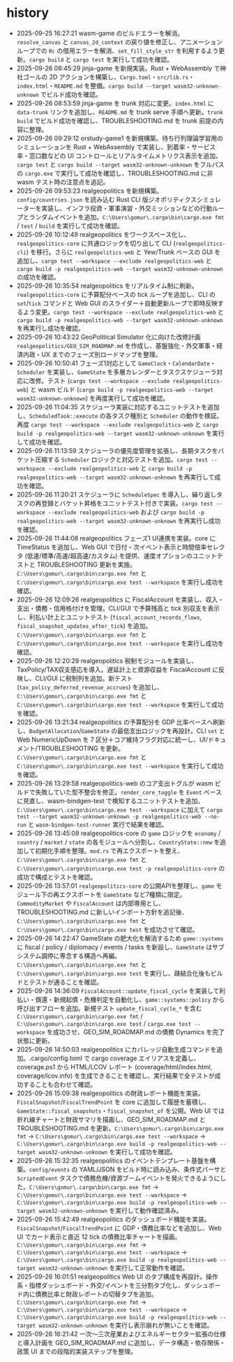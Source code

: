 # history

- 2025-09-25 16:27:21 wasm-game のビルドエラーを解消。`resolve_canvas` と `canvas_2d_context` の戻り値を修正し、アニメーションループでの `Rc` の借用エラーを解消、`set_fill_style_str` を利用するよう更新。`cargo build` と `cargo test` を実行して成功を確認。
- 2025-09-26 08:45:29 jinja-game を新規実装。Rust + WebAssembly で神社ゴールの 2D アクションを構築し、`Cargo.toml`・`src/lib.rs`・`index.html`・`README.md` を整備。`cargo build --target wasm32-unknown-unknown` でビルド成功を確認。
- 2025-09-26 08:53:59 jinja-game を trunk 対応に変更。`index.html` に `data-trunk` リンクを追加し、`README.md` を trunk serve 手順へ更新。`trunk build` でビルド成功を確認し、TROUBLESHOOTING.md を trunk 前提の内容に整理。
- 2025-09-26 09:29:12 orstudy-game1 を新規構築。待ち行列理論学習用のシミュレーションを Rust + WebAssembly で実装し、到着率・サービス率・窓口数などの UI コントロールとリアルタイムメトリクス表示を追加。`cargo test` と `cargo build --target wasm32-unknown-unknown` をフルパスの `cargo.exe` で実行して成功を確認し、TROUBLESHOOTING.md に非 wasm テスト時の注意点を追記。
- 2025-09-26 09:53:23 realgeopolitics を新規構築。`config/countries.json` を読み込む Rust CLI 版ジオポリティクスシミュレーターを実装し、インフラ投資・軍事演習・外交ミッションなどの行動ループとランダムイベントを追加。`C:\Users\gomur\.cargo\bin\cargo.exe fmt` / `test` / `build` を実行して成功を確認。
- 2025-09-26 10:12:49 realgeopolitics をワークスペース化し、`realgeopolitics-core` に共通ロジックを切り出して CLI (`realgeopolitics-cli`) を移行。さらに `realgeopolitics-web` と Yew/Trunk ベースの GUI を追加し、`cargo test --workspace --exclude realgeopolitics-web` と `cargo build -p realgeopolitics-web --target wasm32-unknown-unknown` の成功を確認。
- 2025-09-26 10:35:54 realgeopolitics をリアルタイム制に刷新。`realgeopolitics-core` に予算配分ベースの tick ループを追加し、CLI の `set`/`tick` コマンドと Web GUI のスライダー＋自動更新ループで即時反映するよう変更。`cargo test --workspace --exclude realgeopolitics-web` と `cargo build -p realgeopolitics-web --target wasm32-unknown-unknown` を再実行し成功を確認。
- 2025-09-26 10:43:22 GeoPolitical Simulator 化に向けた改修計画 `realgeopolitics/GEO_SIM_ROADMAP.md` を作成し、基盤強化・外交軍事・経済内政・UX までのフェーズ別ロードマップを整理。
- 2025-09-26 10:50:41 フェーズ1対応として `GameClock`・`CalendarDate`・`Scheduler` を実装し、`GameState` を多層カレンダーとタスクスケジューラ対応に改修。テスト (`cargo test --workspace --exclude realgeopolitics-web`) と wasm ビルド (`cargo build -p realgeopolitics-web --target wasm32-unknown-unknown`) を再度実行して成功を確認。
- 2025-09-26 11:04:35 スケジューラ実装に対応するユニットテストを追加し、`ScheduledTask::execute` の各タスク種別と `Scheduler` の動作を検証。再度 `cargo test --workspace --exclude realgeopolitics-web` と `cargo build -p realgeopolitics-web --target wasm32-unknown-unknown` を実行して成功を確認。
- 2025-09-26 11:13:59 スケジューラの優先度管理を拡張し、長期タスクをバケット圧縮する `Scheduler` ロジックと対応テストを追加。`cargo test --workspace --exclude realgeopolitics-web` と `cargo build -p realgeopolitics-web --target wasm32-unknown-unknown` を再実行して成功を確認。
- 2025-09-26 11:20:21 スケジューラに `ScheduleSpec` を導入し、繰り返しタスクの再登録とバケット昇格をユニットテスト付きで実装。`cargo test --workspace --exclude realgeopolitics-web` および `cargo build -p realgeopolitics-web --target wasm32-unknown-unknown` を再実行し成功を確認。
- 2025-09-26 11:44:08 realgeopolitics フェーズ1 UI連携を実装。core に TimeStatus を追加し、Web GUI で日付・次イベント表示と時間倍率セレクタ (低速/標準/高速/超高速/カスタム) を提供、速度オプションのユニットテストと TROUBLESHOOTING 更新を実施。`C:\Users\gomur\.cargo\bin\cargo.exe fmt` と `C:\Users\gomur\.cargo\bin\cargo.exe test --workspace` を実行し成功を確認。
- 2025-09-26 12:09:26 realgeopolitics に FiscalAccount を実装し、収入・支出・債務・信用格付けを管理。CLI/GUI で予算残高と tick 別収支を表示し、利払い計上とユニットテスト (`fiscal_account_records_flows`, `fiscal_snapshot_updates_after_tick`) を追加。`C:\Users\gomur\.cargo\bin\cargo.exe fmt` と `C:\Users\gomur\.cargo\bin\cargo.exe test --workspace` を実行し成功を確認。
- 2025-09-26 12:20:29 realgeopolitics 税制モジュールを実装し、TaxPolicy/TAX収支感応を導入。遅延計上と資源収益を FiscalAccount に反映し、CLI/GUI に税制列を追加。新テスト (`tax_policy_deferred_revenue_accrues`) を追加し、`C:\Users\gomur\.cargo\bin\cargo.exe fmt` と `C:\Users\gomur\.cargo\bin\cargo.exe test --workspace` を実行して成功を確認。
- 2025-09-26 13:21:34 realgeopolitics の予算配分を GDP 比率ベースへ刷新し、`BudgetAllocation`/`GameState` の最低支出ロジックを再設計。CLI `set` と Web NumericUpDown を 7 区分＋コア維持フラグ対応に統一し、UI/ドキュメント/TROUBLESHOOTING を更新。`C:\Users\gomur\.cargo\bin\cargo.exe fmt` と `C:\Users\gomur\.cargo\bin\cargo.exe test --workspace` を実行して成功を確認。
- 2025-09-26 13:29:58 realgeopolitics-web のコア支出トグルが wasm ビルドで失敗していた型不整合を修正。`render_core_toggle` を `Event` ベースに見直し、wasm-bindgen-test で検知するユニットテストを追加。`C:\Users\gomur\.cargo\bin\cargo.exe test --workspace` に加えて `cargo test --target wasm32-unknown-unknown -p realgeopolitics-web --no-run` と `wasm-bindgen-test-runner` 実行で結果を確認。
- 2025-09-26 13:45:08 realgeopolitics-core の `game` ロジックを `economy` / `country` / `market` / `state` の各モジュールへ分割し、`CountryState::new` を追加して初期化手順を整理。`mod.rs` で再エクスポートを整え、`C:\Users\gomur\.cargo\bin\cargo.exe fmt` と `C:\Users\gomur\.cargo\bin\cargo.exe test -p realgeopolitics-core` の成功で構成とテストを確認。
- 2025-09-26 13:57:01 `realgeopolitics-core` の公開APIを整理し、`game` モジュール下の再エクスポートを `GameState` など7種類に限定。`CommodityMarket` や `FiscalAccount` は内部専用とし、TROUBLESHOOTING.md に新しいインポート方針を追記後、`C:\Users\gomur\.cargo\bin\cargo.exe fmt` と `C:\Users\gomur\.cargo\bin\cargo.exe test` を成功させて確認。
- 2025-09-26 14:22:47 GameState の肥大化を解消するため `game::systems` に fiscal / policy / diplomacy / events / tasks を新設し、`GameState` はサブシステム調停に専念する構造へ再編。`C:\Users\gomur\.cargo\bin\cargo.exe fmt` と `C:\Users\gomur\.cargo\bin\cargo.exe test` を実行し、疎結合化後もビルドとテストが通ることを確認。
- 2025-09-26 14:36:09 `FiscalAccount::update_fiscal_cycle` を実装して利払い・償還・新規起債・危機判定を自動化し、`game::systems::policy` から呼び出すフローを追加。新規テスト `update_fiscal_cycle_*` を含む `C:\Users\gomur\.cargo\bin\cargo.exe fmt` / `C:\Users\gomur\.cargo\bin\cargo.exe test` / `cargo.exe test --workspace` を成功させ、GEO_SIM_ROADMAP.md の債務 Dynamics を完了状態に更新。
- 2025-09-26 14:50:03 realgeopolitics にカバレッジ自動生成コマンドを追加。.cargo/config.toml で cargo coverage エイリアスを定義し、coverage.ps1 から HTML/LCOV レポート (coverage/html/index.html, coverage/lcov.info) を生成できることを確認し、実行結果で全テストが成功することも合わせて確認。
- 2025-09-26 15:09:38 realgeopolitics の財政レポート機能を実装。`FiscalSnapshot`/`FiscalTrendPoint` を core に追加して履歴を蓄積し、`GameState::fiscal_snapshots`・`fiscal_snapshot_of` を公開。Web UI では折れ線チャートと財政サマリを描画し、GEO_SIM_ROADMAP.md と TROUBLESHOOTING.md を更新。`C:\Users\gomur\.cargo\bin\cargo.exe fmt` → `C:\Users\gomur\.cargo\bin\cargo.exe test --workspace` → `C:\Users\gomur\.cargo\bin\cargo.exe build -p realgeopolitics-web --target wasm32-unknown-unknown` を実行して成功を確認。
- 2025-09-26 15:32:35 realgeopolitics のイベントテンプレート基盤を構築。`config/events` の YAML/JSON をビルド時に読み込み、条件式パーサと `ScriptedEvent` タスクで債務危機/資源ブームイベントを発火できるようにした。`C:\Users\gomur\.cargo\bin\cargo.exe fmt` → `C:\Users\gomur\.cargo\bin\cargo.exe test --workspace` → `C:\Users\gomur\.cargo\bin\cargo.exe build -p realgeopolitics-web --target wasm32-unknown-unknown` を実行して動作確認済み。
- 2025-09-26 15:42:49 realgeopolitics のダッシュボード機能を実装。`FiscalSnapshot`/`FiscalTrendPoint` に GDP・債務比率などを追加し、Web UI でカード表示と直近 12 tick の債務比率チャートを描画。`C:\Users\gomur\.cargo\bin\cargo.exe fmt` → `C:\Users\gomur\.cargo\bin\cargo.exe test --workspace` → `C:\Users\gomur\.cargo\bin\cargo.exe build -p realgeopolitics-web --target wasm32-unknown-unknown` を実行して正常動作を確認。
- 2025-09-26 16:01:51 realgeopolitics Web UI のタブ構成を再設計。操作系・指標ダッシュボード・外交/イベントを三分割タブ化し、ダッシュボード内に債務比率と財政レポートの切替タブを追加。`C:\Users\gomur\.cargo\bin\cargo.exe fmt` → `C:\Users\gomur\.cargo\bin\cargo.exe test --workspace` → `C:\Users\gomur\.cargo\bin\cargo.exe build -p realgeopolitics-web --target wasm32-unknown-unknown` を実行し表示崩れが無いことを確認。
- 2025-09-26 16:21:42 一次〜三次産業およびエネルギーセクター拡張の仕様と導入計画を GEO_SIM_ROADMAP.md に追加し、データ構造・依存関係・政策 UI までの段階的実装ステップを整理。
